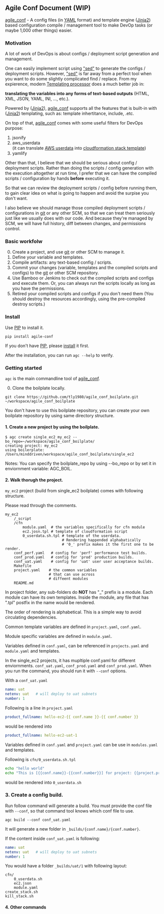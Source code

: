 ## Agile Conf Document (WIP)

[agile_conf](https://github.com/tly1980/agile_conf) - A config files (in [YAML](http://yaml.org) format) and template engine ([Jinja2](http://jinja.pocoo.org)) based configuration compile / management tool to make DevOp tasks (or maybe 1,000 other things) easier.

### Motivation

A lot of work of DevOps is about configs / deployment script generation and management.

One can easily implement script using ["sed"](http://en.wikipedia.org/wiki/Sed) to generate the configs / deployment scripts.
However, ["sed"](http://en.wikipedia.org/wiki/Sed) is far away from a perfect tool when you want to do some slightly complicated find / replace.
From my expierence, modern [Templating processor](http://en.wikipedia.org/wiki/Template_processor) does a much better job in:

**translating the variables into any forms of text-based outputs** (HTML, XML, JSON, YAML, INI, ..., etc.).

Powered by ([Jinja2](http://jinja.pocoo.org)), [agile_conf](https://github.com/tly1980/agile_conf) supports all the features that is built-in with ([Jinja2](http://jinja.pocoo.org)) templating, such as:
template inhertitance, include, .etc.

On top of that, [agile_conf](https://github.com/tly1980/agile_conf) comes with some useful filters for DevOps purpose:

1. jsonify
2. aws_userdata     
(it can translate [AWS userdata](http://docs.aws.amazon.com/AWSEC2/latest/UserGuide/user-data.html) into [cloudformation stack template](http://aws.amazon.com/cloudformation/aws-cloudformation-templates/))
3. yamlify

Other than that, I believe that we should be serious about config / deployment scripts. Rather than doing the scripts / config generation with the execution altogether at run time, I prefer that we can have the compiled scripts / configuration by hands **before** executing it. 

So that we can review the deployment scripts / config before running them, to gain clear idea on what is going to happen and avoid the surpise you don't want.

I also believe we should manage those compiled deployment scripts / configurations in [git](http://git-scm.com) or any other SCM, so that we can treat them seriously just like we usually does with our code.
And because they're managed by SCM, we will have full history, diff between changes, and permissions control.


### Basic workfolw

0. Create a project, and use [git](http://git-scm.com) or other SCM to manage it.
1. Define your variable and templates. 
2. Compile artifacts: any text-based config / scripts.
3. Commit your changes (variable, templates and the compiled scripts and configs) to the [git](http://git-scm.com) or other SCM repository.
4. Use Bamboo or Jenkins to check out the compiled scripts and configs and execute them.
Or, you can always run the scripts locally as long as you have the permissions.
5. Retired your compiled scripts and configs if you don't need them (You should destroy the resources accordingly, using the pre-compiled destroy scripts.)

### Install

Use [PIP](https://pip.pypa.io/en/latest/quickstart.html) to install it.

```
pip install agile-conf
```
If you don't have [PIP](https://pip.pypa.io/en/latest/quickstart.html), please [install](https://pip.pypa.io/en/latest/installing.html) it first.

After the installation, you can run ```agc --help``` to verify.

### Getting started
```agc``` is the main commandline tool of [agile_conf](https://github.com/tly1980/agile_conf).

0. Clone the boilplate locally.
```
git clone https://github.com/tly1980/agile_conf_boilplate.git ~/workspace/agile_conf_boilplate
```

You don't have to use this boilplate repository, you can create your own boilplate repository by using same directory structure.


#### 1. Create a new project by using the boilplate. 

```
$ agc create single_ec2 my_ec2 --bo_repo=~/workspace/agile_conf_boilplate/
creating project: my_ec2
using boilerplate: /Users/minddriven/workspace/agile_conf_boilplate/single_ec2
```

Notes: You can specify the boilplate_repo by using --bo_repo or by set it in enviornment variable: AGC_BOIL.

#### 2. Walk thorugh the project.

```my_ec2``` project (build from single_ec2 boilplate) comes with following structure.

Please read through the comments.

```
my_ec2
	/_script
	/cfn
		module.yaml  # the variables specifically for cfn module
		ec2.josn.tpl # template of cloudformation script
		0_userdata.sh.tpl # template of the userdata. 
						  # Rendering happended alphabatically
						  # '0_' prefix makes it the first one to be render.
	conf_perf.yaml   # config for 'perf' performance test builds.
	conf_prod.yaml   # config for 'prod' production builds.
	conf_uat.yaml    # config for 'uat' user user acceptance builds.
	Makefile
	project.yaml    # the common variables 
	                # that can use across 
	                # diffeent modules
	README.md
```

In project folder, any sub-folders do **NOT** has "_" prefix is a module. Each module can have its own templates. 
Inside the module, any file that has ".tpl" postfix in the name would be rendered.

The order of rendering is alphabetical. This is a simple way to avoid circulating dependencies.

Common template variables are defined in ```project.yaml```, ```conf.yaml```.

Module specific variables are defined in ```module.yaml```.


Variables defined in ```conf.yaml```, can be referenced in ```projects.yaml``` and ```module.yaml``` and templates.

In the single_ec2 projects, it has mupltiple conf.yaml for different enviornments.
```conf_uat.yaml```, ```conf_prod.yaml``` and ```conf_prod.yaml```. When you run the command, you should run it with ```--conf``` options.


With a ```conf_uat.yaml```
```yaml
name: uat
netenv: uat   # will deploy to uat subnets
number: 1
```

Following is a line in ```project.yaml```
```yaml
product_fullname: hello-ec2-{{ conf.name }}-{{ conf.number }}
```

would be rendered into

```yaml
product_fullname: hello-ec2-uat-1
```


Variables defined in ```conf.yaml``` and ```project.yaml``` can be use in ```modules.yaml``` and templates.

Following is ```cfn/0_userdata.sh.tpl```

```bash
echo "hello world"
echo "This is [{{conf.name}}-{{conf.number}}] for project: {{project.product_fullname}}"
```

would be rendered into ```0_userdata.sh```

### 3. Create a config build.

Run follow command will generate a build. 
You must provide the conf file with ```--conf```, so that command tool knows which conf file to use.

```
agc build --conf conf_uat.yaml
```

It will generate a new folder in ```_builds/{conf.name}/{conf.number}```.

If the content inside ```conf_uat.yaml``` is following:

```yaml
name: uat
netenv: uat   # will deploy to uat subnets
number: 1
```

You would have a folder ```_builds/uat/1``` with following layout:

```
cfn/
	0_userdata.sh
	ec2.json
	module.yaml
create_stack.sh
kill_stack.sh
```

#### 4. Other commands



